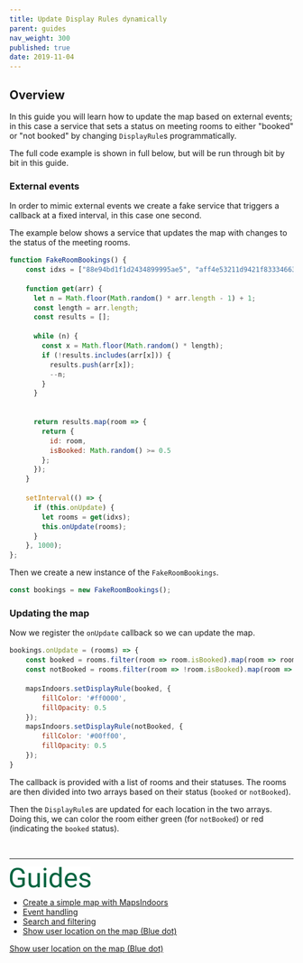 ```yaml
---
title: Update Display Rules dynamically
parent: guides
nav_weight: 300
published: true
date: 2019-11-04
---
```


## Overview

In this guide you will learn how to update the map based on external events; in this case a service that sets a status on meeting rooms to either "booked" or "not booked" by changing `DisplayRule`s programmatically.

The full code example is shown in full below, but will be run through bit by bit in this guide.

<script async src="//jsfiddle.net/mapspeople/m62t9zyc/embed/html,result/"></script>

### External events

In order to mimic external events we create a fake service that triggers a callback at a fixed interval, in this case one second. 

The example below shows a service that updates the map with changes to the status of the meeting rooms.

```javascript
function FakeRoomBookings() {
    const idxs = ["88e94bd1f1d2434899995ae5", "aff4e53211d9421f83334663", "1b53174c2d714838ae78b3c3", "4fddc8609b18463ca19beaa6", "9dc244a52d364c40a0263e26", "4b9ba70d960b48d48796758e"];

    function get(arr) {
      let n = Math.floor(Math.random() * arr.length - 1) + 1;
      const length = arr.length;
      const results = [];

      while (n) {
        const x = Math.floor(Math.random() * length);
        if (!results.includes(arr[x])) {
          results.push(arr[x]);
          --n;
        }
      }


      return results.map(room => {
        return {
          id: room,
          isBooked: Math.random() >= 0.5
        };
      });
    }

    setInterval(() => {
      if (this.onUpdate) {
        let rooms = get(idxs);
        this.onUpdate(rooms);
      }
    }, 1000);
};
```

Then we create a new instance of the `FakeRoomBookings`.

```javascript
const bookings = new FakeRoomBookings();
```

### Updating the map

Now we register the `onUpdate` callback so we can update the map.

```javascript
bookings.onUpdate = (rooms) => {
    const booked = rooms.filter(room => room.isBooked).map(room => room.id);
    const notBooked = rooms.filter(room => !room.isBooked).map(room => room.id);;

    mapsIndoors.setDisplayRule(booked, {
        fillColor: '#ff0000',
        fillOpacity: 0.5
    });
    mapsIndoors.setDisplayRule(notBooked, {
        fillColor: '#00ff00',
        fillOpacity: 0.5
    });
}
```

The callback is provided with a list of rooms and their statuses. The rooms are then divided into two arrays based on their status (`booked` or `notBooked`).

Then the `DisplayRule`s are updated for each location in the two arrays. Doing this, we can color the room either green (for `notBooked`) or red (indicating the `booked` status).

<br>

******

![guides](/assets/various/Guides.png "guides")

- [Create a simple map with MapsIndoors](/../web/v3/guides/simple_map/)
- [Event handling](/../web/v3/guides/using_events/)
- [Search and filtering](/../web/v3/guides/search_and_filtering/)
- [Show user location on the map (Blue dot)](/../web/v3/guides/show_users_position/)

[Show user location on the map (Blue dot)](/../web/v3/guides/show_users_position/)
